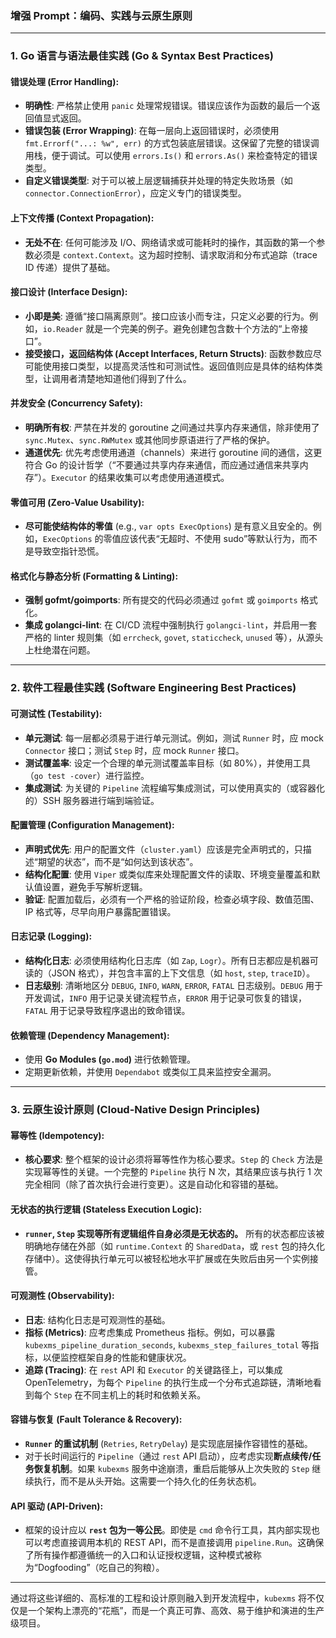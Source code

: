 ### 增强 Prompt：编码、实践与云原生原则

---

### 1. Go 语言与语法最佳实践 (Go & Syntax Best Practices)

#### **错误处理 (Error Handling):**
*   **明确性**: 严格禁止使用 `panic` 处理常规错误。错误应该作为函数的最后一个返回值显式返回。
*   **错误包装 (Error Wrapping)**: 在每一层向上返回错误时，必须使用 `fmt.Errorf("...: %w", err)` 的方式包装底层错误。这保留了完整的错误调用栈，便于调试。可以使用 `errors.Is()` 和 `errors.As()` 来检查特定的错误类型。
*   **自定义错误类型**: 对于可以被上层逻辑捕获并处理的特定失败场景（如 `connector.ConnectionError`），应定义专门的错误类型。

#### **上下文传播 (Context Propagation):**
*   **无处不在**: 任何可能涉及 I/O、网络请求或可能耗时的操作，其函数的第一个参数必须是 `context.Context`。这为超时控制、请求取消和分布式追踪（trace ID 传递）提供了基础。

#### **接口设计 (Interface Design):**
*   **小即是美**: 遵循“接口隔离原则”。接口应该小而专注，只定义必要的行为。例如，`io.Reader` 就是一个完美的例子。避免创建包含数十个方法的“上帝接口”。
*   **接受接口，返回结构体 (Accept Interfaces, Return Structs)**: 函数参数应尽可能使用接口类型，以提高灵活性和可测试性。返回值则应是具体的结构体类型，让调用者清楚地知道他们得到了什么。

#### **并发安全 (Concurrency Safety):**
*   **明确所有权**: 严禁在并发的 goroutine 之间通过共享内存来通信，除非使用了 `sync.Mutex`、`sync.RWMutex` 或其他同步原语进行了严格的保护。
*   **通道优先**: 优先考虑使用通道（channels）来进行 goroutine 间的通信，这更符合 Go 的设计哲学（“不要通过共享内存来通信，而应通过通信来共享内存”）。`Executor` 的结果收集可以考虑使用通道模式。

#### **零值可用 (Zero-Value Usability):**
*   **尽可能使结构体的零值** (e.g., `var opts ExecOptions`) 是有意义且安全的。例如，`ExecOptions` 的零值应该代表“无超时、不使用 sudo”等默认行为，而不是导致空指针恐慌。

#### **格式化与静态分析 (Formatting & Linting):**
*   **强制 gofmt/goimports**: 所有提交的代码必须通过 `gofmt` 或 `goimports` 格式化。
*   **集成 golangci-lint**: 在 CI/CD 流程中强制执行 `golangci-lint`，并启用一套严格的 linter 规则集（如 `errcheck`, `govet`, `staticcheck`, `unused` 等），从源头上杜绝潜在问题。

---

### 2. 软件工程最佳实践 (Software Engineering Best Practices)

#### **可测试性 (Testability):**
*   **单元测试**: 每一层都必须易于进行单元测试。例如，测试 `Runner` 时，应 mock `Connector` 接口；测试 `Step` 时，应 mock `Runner` 接口。
*   **测试覆盖率**: 设定一个合理的单元测试覆盖率目标（如 80%），并使用工具（`go test -cover`）进行监控。
*   **集成测试**: 为关键的 `Pipeline` 流程编写集成测试，可以使用真实的（或容器化的）SSH 服务器进行端到端验证。

#### **配置管理 (Configuration Management):**
*   **声明式优先**: 用户的配置文件（`cluster.yaml`）应该是完全声明式的，只描述“期望的状态”，而不是“如何达到该状态”。
*   **结构化配置**: 使用 `Viper` 或类似库来处理配置文件的读取、环境变量覆盖和默认值设置，避免手写解析逻辑。
*   **验证**: 配置加载后，必须有一个严格的验证阶段，检查必填字段、数值范围、IP 格式等，尽早向用户暴露配置错误。

#### **日志记录 (Logging):**
*   **结构化日志**: 必须使用结构化日志库（如 `Zap`, `Logr`）。所有日志都应是机器可读的（JSON 格式），并包含丰富的上下文信息（如 `host`, `step`, `traceID`）。
*   **日志级别**: 清晰地区分 `DEBUG`, `INFO`, `WARN`, `ERROR`, `FATAL` 日志级别。`DEBUG` 用于开发调试，`INFO` 用于记录关键流程节点，`ERROR` 用于记录可恢复的错误，`FATAL` 用于记录导致程序退出的致命错误。

#### **依赖管理 (Dependency Management):**
*   使用 **Go Modules (`go.mod`)** 进行依赖管理。
*   定期更新依赖，并使用 `Dependabot` 或类似工具来监控安全漏洞。

---

### 3. 云原生设计原则 (Cloud-Native Design Principles)

#### **幂等性 (Idempotency):**
*   **核心要求**: 整个框架的设计必须将幂等性作为核心要求。`Step` 的 `Check` 方法是实现幂等性的关键。一个完整的 `Pipeline` 执行 N 次，其结果应该与执行 1 次完全相同（除了首次执行会进行变更）。这是自动化和容错的基础。

#### **无状态的执行逻辑 (Stateless Execution Logic):**
*   **`runner`, `Step` 实现等所有逻辑组件自身必须是无状态的。** 所有的状态都应该被明确地存储在外部（如 `runtime.Context` 的 `SharedData`，或 `rest` 包的持久化存储中）。这使得执行单元可以被轻松地水平扩展或在失败后由另一个实例接管。

#### **可观测性 (Observability):**
*   **日志**: 结构化日志是可观测性的基础。
*   **指标 (Metrics)**: 应考虑集成 Prometheus 指标。例如，可以暴露 `kubexms_pipeline_duration_seconds`, `kubexms_step_failures_total` 等指标，以便监控框架自身的性能和健康状况。
*   **追踪 (Tracing)**: 在 `rest` API 和 `Executor` 的关键路径上，可以集成 OpenTelemetry，为每个 `Pipeline` 的执行生成一个分布式追踪链，清晰地看到每个 `Step` 在不同主机上的耗时和依赖关系。

#### **容错与恢复 (Fault Tolerance & Recovery):**
*   **`Runner` 的重试机制** (`Retries`, `RetryDelay`) 是实现底层操作容错性的基础。
*   对于长时间运行的 `Pipeline`（通过 `rest` API 启动），应考虑实现**断点续传/任务恢复机制**。如果 `kubexms` 服务中途崩溃，重启后能够从上次失败的 `Step` 继续执行，而不是从头开始。这需要一个持久化的任务状态机。

#### **API 驱动 (API-Driven):**
*   框架的设计应以 **`rest` 包为一等公民**。即使是 `cmd` 命令行工具，其内部实现也可以考虑直接调用本机的 REST API，而不是直接调用 `pipeline.Run`。这确保了所有操作都遵循统一的入口和认证授权逻辑，这种模式被称为“Dogfooding”（吃自己的狗粮）。

---

通过将这些详细的、高标准的工程和设计原则融入到开发流程中，`kubexms` 将不仅仅是一个架构上漂亮的“花瓶”，而是一个真正可靠、高效、易于维护和演进的生产级项目。